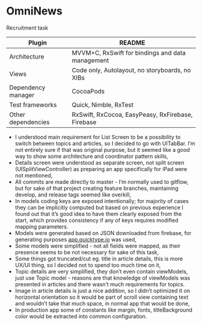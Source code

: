 <h1 class="code-line" data-line-start=0 data-line-end=1 ><a id="OmniNews_0"></a>OmniNews</h1>
<p class="has-line-data" data-line-start="1" data-line-end="2">Recruitment task</p>
<table class="table table-striped table-bordered">
<thead>
<tr>
<th>Plugin</th>
<th>README</th>
</tr>
</thead>
<tbody>
<tr>
<td>Architecture</td>
<td>MVVM+C, RxSwift for bindings and data management</td>
</tr>
<tr>
<td>Views</td>
<td>Code only, Autolayout, no storyboards, no XIBs</td>
</tr>
<tr>
<td>Dependency manager</td>
<td>CocoaPods</td>
</tr>
<tr>
<td>Test frameworks</td>
<td>Quick, Nimble, RxTest</td>
</tr>
<tr>
<td>Other dependencies</td>
<td>RxSwift, RxCocoa, EasyPeasy, RxFirebase, Firebase</td>
</tr>
</tbody>
</table>
<ul>
<li class="has-line-data" data-line-start="10" data-line-end="11">I understood main requirement for List Screen to be a possibility to switch between topics and articles, so I decided to go with UITabBar. I’m not entirely sure if that was original purpose, but it seemed like a good way to show some architecture and coordinator pattern skills,</li>
<li class="has-line-data" data-line-start="10" data-line-end="11">Details screen were understood as separate screen, not split screen (UISplitViewController) as preparing an app specifically for iPad were not mentioned,</li>
<li class="has-line-data" data-line-start="11" data-line-end="12">All commits are made directly to master - I’m normally used to gitflow, but for sake of that project creating feature branches, maintaining develop, and release tags seemed like overkill,</li>
<li class="has-line-data" data-line-start="12" data-line-end="13">In models coding keys are exposed intentionally; for majority of cases they can be implicitly computed but based on previous experience I found out that it’s good idea to have them clearly exposed from the start, which provides consistency if any of keys requires modified mapping parameters.</li>
<li class="has-line-data" data-line-start="13" data-line-end="14">Models were generated based on JSON downloaded from firebase, for generating purposes <a href="http://app.quicktype.io">app.quicktype.io</a> was used,</li>
<li class="has-line-data" data-line-start="14" data-line-end="15">Some models were simplified - not all fields were mapped, as their presence seems to be not necessary for sake of this task,</li>
<li class="has-line-data" data-line-start="15" data-line-end="16">Some things got truncated/cut eg. title in article details, this is more UX/UI thing, so I decided not to spend too much time on it,</li>
<li class="has-line-data" data-line-start="16" data-line-end="17">Topic details are very simplified, they don’t even contain viewModels, just use Topic model - reasons are that knowledge of viewModels was presented in articles and there wasn’t much requirements for topics.</li>
<li class="has-line-data" data-line-start="17" data-line-end="18">Image in article details is just a nice addition, so I didn’t optimized it on horizontal orientation so it would be part of scroll view containing text and wouldn’t take that much space, in normal app that would be done,</li>
<li class="has-line-data" data-line-start="18" data-line-end="19">In production app some of constants like margin, fonts, titleBackground color would be extracted into common configuration.</li>
</ul>
